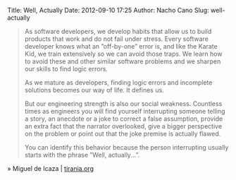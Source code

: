 Title: Well, Actually
Date: 2012-09-10 17:25
Author: Nacho Cano
Slug: well-actually

> As software developers, we develop habits that allow us to build
> products that work and do not fail under stress. Every software
> developer knows what an ”off-by-one” error is, and like the Karate
> Kid, we train extensively so we can avoid those traps. We learn how to
> avoid these and other similar software problems and we sharpen our
> skills to find logic errors.
>
> As we mature as developers, finding logic errors and incomplete
> solutions becomes our way of life. It defines us.
>
> But our engineering strength is also our social weakness. Countless
> times as engineers you will find yourself interrupting someone telling
> a story, an anecdote or a joke to correct a false assumption, provide
> an extra fact that the narrator overlooked, give a bigger perspective
> on the problem or point out that the joke premise is actually flawed.
>
> You can identify this behavior because the person interrupting usually
> starts with the phrase ”Well, actually...”.

» Miguel de Icaza | [tirania.org][]

  [tirania.org]: http://tirania.org/blog/archive/2011/Feb-17.html
    "Well, Actually"
